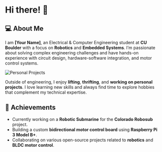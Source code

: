 # Hi there! 👋

## 💻 About Me
I am **[Your Name]**, an Electrical & Computer Engineering student at **CU Boulder** with a focus on **Robotics** and **Embedded Systems**. I’m passionate about solving complex engineering challenges and have hands-on experience with circuit design, hardware-software integration, and motor control systems.

![Personal Projects](https://img.shields.io/badge/Lifting%20%7C%20Thrifting%20%7C%20Projects-FF5733?style=for-the-badge&logo=slack&logoColor=white)

Outside of engineering, I enjoy **lifting**, **thrifting**, and **working on personal projects**. I love learning new skills and always find time to explore hobbies that complement my technical expertise.

## 🎯 Achievements
- Currently working on a **Robotic Submarine** for the **Colorado Robosub** project.
- Building a custom **bidirectional motor control board** using **Raspberry Pi 3 Model B+**.
- Collaborating on various open-source projects related to **robotics** and **BLDC motor control**.
